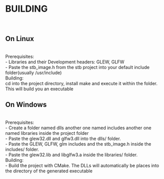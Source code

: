 <h1> BUILDING </h1> <br>
	<h2> On Linux </h2> <br>
		Prerequisites: <br> 
			- Libraries and their Development headers: GLEW, GLFW  <br>
			- Paste the stb_image.h from the stb project into your default include folder(usually /usr/include) <br>
		Building: <br>
		cd into the project directory, install make and execute it within the folder. This will build you an executable <br>
	<h2> On Windows </h2> <br>
		Prerequisites: <br>
			- Create a folder named dlls another one named includes another one named libraries inside the project folder <br>
			- Paste the glew32.dll and glfw3.dll into the dlls/ folder. <br>
			- Paste the GLEW, GLFW, glm includes and the stb_image.h inside the includes/ folder. <br>
			- Paste the glew32.lib and libglfw3.a inside the libraries/ folder. <br>
		Building: <br>
			- Build the project with CMake. The DLLs will automatically be places into the directory of the generated executable
